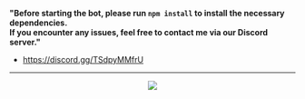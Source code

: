 **"Before starting the bot, please run `npm install` to install the necessary dependencies.  
If you encounter any issues, feel free to contact me via our Discord server."**  

- https://discord.gg/TSdpyMMfrU 

<hr>
<p align="center">
  <a href="https://star-history.com/#4levy/Streaming-status-Bot&Tips-Discord/Cwelium&Date&theme=dark">
    <img src="https://api.star-history.com/svg?repos=4levy/Streaming-status-Bot&type=Date&theme=dark"">
  </a>
</p>
